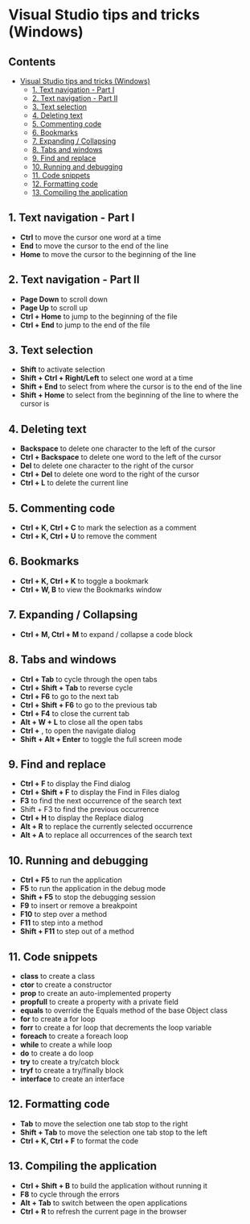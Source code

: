 # Visual Studio tips and tricks (Windows)

## Contents <!-- omit in toc -->

- [Visual Studio tips and tricks (Windows)](#visual-studio-tips-and-tricks-windows)
  - [1. Text navigation - Part I](#1-text-navigation---part-i)
  - [2. Text navigation - Part II](#2-text-navigation---part-ii)
  - [3. Text selection](#3-text-selection)
  - [4. Deleting text](#4-deleting-text)
  - [5. Commenting code](#5-commenting-code)
  - [6. Bookmarks](#6-bookmarks)
  - [7. Expanding / Collapsing](#7-expanding--collapsing)
  - [8. Tabs and windows](#8-tabs-and-windows)
  - [9. Find and replace](#9-find-and-replace)
  - [10. Running and debugging](#10-running-and-debugging)
  - [11. Code snippets](#11-code-snippets)
  - [12. Formatting code](#12-formatting-code)
  - [13. Compiling the application](#13-compiling-the-application)

## 1. Text navigation - Part I
- **Ctrl** to move the cursor one word at a time 
- **End** to move the cursor to the end of the line 
- **Home** to move the cursor to the beginning of the line

## 2. Text navigation - Part II
- **Page Down** to scroll down 
- **Page Up** to scroll up 
- **Ctrl + Home** to jump to the beginning of the file 
- **Ctrl + End** to jump to the end of the file

## 3. Text selection
- **Shift** to activate selection 
- **Shift + Ctrl + Right/Left** to select one word at a time 
- **Shift + End** to select from where the cursor is to the end of the line 
- **Shift + Home** to select from the beginning of the line to where the 
cursor is

## 4. Deleting text
- **Backspace** to delete one character to the left of the cursor 
- **Ctrl + Backspace** to delete one word to the left of the cursor 
- **Del** to delete one character to the right of the cursor 
- **Ctrl + Del** to delete one word to the right of the cursor 
- **Ctrl + L** to delete the current line

## 5. Commenting code
- **Ctrl + K, Ctrl + C** to mark the selection as a comment 
- **Ctrl + K, Ctrl + U** to remove the comment

## 6. Bookmarks
- **Ctrl + K, Ctrl + K** to toggle a bookmark 
- **Ctrl + W, B** to view the Bookmarks window

## 7. Expanding / Collapsing
- **Ctrl + M, Ctrl + M** to expand / collapse a code block

## 8. Tabs and windows
- **Ctrl + Tab** to cycle through the open tabs 
- **Ctrl + Shift + Tab** to reverse cycle
- **Ctrl + F6** to go to the next tab 
- **Ctrl + Shift + F6** to go to the previous tab
- **Ctrl + F4** to close the current tab 
- **Alt + W + L** to close all the open tabs 
- **Ctrl +** , to open the navigate dialog 
- **Shift + Alt + Enter** to toggle the full screen mode

## 9. Find and replace
- **Ctrl + F** to display the Find dialog 
- **Ctrl + Shift + F** to display the Find in Files dialog 
- **F3** to find the next occurrence of the search text 
- Shift + F3 to find the previous occurrence 
- **Ctrl + H** to display the Replace dialog 
- **Alt + R** to replace the currently selected occurrence 
- **Alt + A** to replace all occurrences of the search text

## 10. Running and debugging
- **Ctrl + F5** to run the application 
- **F5** to run the application in the debug mode 
- **Shift + F5** to stop the debugging session 
- **F9** to insert or remove a breakpoint 
- **F10** to step over a method 
- **F11** to step into a method 
- **Shift + F11** to step out of a method

## 11. Code snippets
- **class** to create a class 
- **ctor** to create a constructor 
- **prop** to create an auto-implemented property 
- **propfull** to create a property with a private field 
- **equals** to override the Equals method of the base Object class 
- **for** to create a for loop 
- **forr** to create a for loop that decrements the loop variable
- **foreach** to create a foreach loop 
- **while** to create a while loop 
- **do** to create a do loop 
- **try** to create a try/catch block 
- **tryf** to create a try/finally block 
- **interface** to create an interface

## 12. Formatting code
- **Tab** to move the selection one tab stop to the right 
- **Shift + Tab** to move the selection one tab stop to the left 
- **Ctrl + K, Ctrl + F** to format the code

## 13. Compiling the application
- **Ctrl + Shift + B** to build the application without running it 
- **F8** to cycle through the errors 
- **Alt + Tab** to switch between the open applications 
- **Ctrl + R** to refresh the current page in the browser